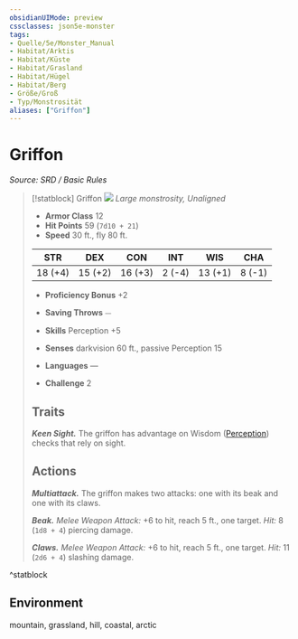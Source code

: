 ```yaml
---
obsidianUIMode: preview
cssclasses: json5e-monster
tags:
- Quelle/5e/Monster_Manual
- Habitat/Arktis
- Habitat/Küste
- Habitat/Grasland
- Habitat/Hügel
- Habitat/Berg
- Größe/Groß
- Typ/Monstrosität
aliases: ["Griffon"]
---
```

# Griffon
*Source: SRD / Basic Rules*  

> [!statblock] Griffon
> ![](compendium/bestiary/monstrosity/token/griffon.png#token)
> *Large monstrosity, Unaligned*
> 
> - **Armor Class** 12 
> - **Hit Points** 59 (`7d10 + 21`)
> - **Speed** 30 ft., fly 80 ft.
> 
> |STR|DEX|CON|INT|WIS|CHA|
> |:---:|:---:|:---:|:---:|:---:|:---:|
> |18 (+4)|15 (+2)|16 (+3)| 2 (-4)|13 (+1)| 8 (-1)|
> 
> - **Proficiency Bonus** +2
> - **Saving Throws** ⏤
> - **Skills** Perception +5
> - **Senses** darkvision 60 ft., passive Perception 15
> 
> - **Languages** —
> - **Challenge** 2
> 
> ## Traits
> 
> ***Keen Sight.*** The griffon has advantage on Wisdom ([Perception](rules/skills.md#Perception)) checks that rely on sight.
> 
> ## Actions
> 
> ***Multiattack.*** The griffon makes two attacks: one with its beak and one with its claws.
> 
> ***Beak.*** *Melee Weapon Attack:* +6 to hit, reach 5 ft., one target. *Hit:* 8 (`1d8 + 4`) piercing damage.
> 
> ***Claws.*** *Melee Weapon Attack:* +6 to hit, reach 5 ft., one target. *Hit:* 11 (`2d6 + 4`) slashing damage.
^statblock

## Environment

mountain, grassland, hill, coastal, arctic